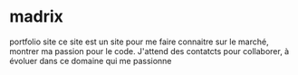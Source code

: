 # madrix
portfolio site 
ce site est un site pour me faire connaitre sur le marché, montrer ma passion pour le code. J'attend des contatcts pour collaborer, à évoluer dans ce domaine qui me passionne
